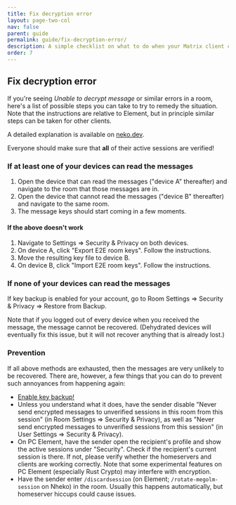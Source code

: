 ```yaml
---
title: Fix decryption error
layout: page-two-col
nav: false
parent: guide
permalink: guide/fix-decryption-error/
description: A simple checklist on what to do when your Matrix client cannot decrypt messages.
order: 7
---
```


## Fix decryption error

If you're seeing *Unable to decrypt message* or similar errors in a room, here's a list of possible steps you can take to try to remedy the situation. Note that the instructions are relative to Element, but in principle similar steps can be taken for other clients.

A detailed explanation is available on [neko.dev](https://blog.neko.dev/posts/unable-to-decrypt-matrix.html).

<div class="flash">
  Everyone should make sure that <b>all</b> of their active sessions are verified!
</div>

### If at least one of your devices can read the messages

1. Open the device that can read the messages ("device A" thereafter) and navigate to the room that those messages are in.
2. Open the device that cannot read the messages ("device B" thereafter) and navigate to the same room.
3. The message keys should start coming in a few moments.

#### If the above doesn't work

1. Navigate to Settings => Security & Privacy on both devices.
2. On device A, click "Export E2E room keys". Follow the instructions.
3. Move the resulting key file to device B.
4. On device B, click "Import E2E room keys". Follow the instructions.

### If none of your devices can read the messages

If key backup is enabled for your account, go to Room Settings => Security & Privacy => Restore from Backup.

Note that if you logged out of every device when you received the message, the message cannot be recovered. (Dehydrated devices will eventually fix this issue, but it will not recover anything that is already lost.)

### Prevention

If all above methods are exhausted, then the messages are very unlikely to be recovered. There are, however, a few things that you can do to prevent such annoyances from happening again:

* [Enable key backup!](https://joinmatrix.org/guide/#encryption)
* Unless you understand what it does, have the sender disable "Never send encrypted messages to unverified sessions in this room from this session" (in Room Settings => Security & Privacy), as well as "Never send encrypted messages to unverified sessions from this session" (in User Settings => Security & Privacy).
* On PC Element, have the sender open the recipient's profile and show the active sessions under "Security". Check if the recipient's current session is there. If not, please verify whether the homeservers and clients are working correctly. Note that some experimental features on PC Element (especially Rust Crypto) may interfere with encryption.
* Have the sender enter `/discardsession` (on Element; `/rotate-megolm-session` on Nheko) in the room. Usually this happens automatically, but homeserver hiccups could cause issues.
